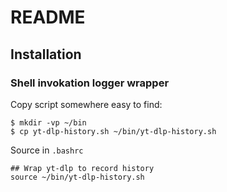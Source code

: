 # README
## Installation

### Shell invokation logger wrapper

Copy script somewhere easy to find:
```
$ mkdir -vp ~/bin
$ cp yt-dlp-history.sh ~/bin/yt-dlp-history.sh
```

Source in `.bashrc`
```
## Wrap yt-dlp to record history
source ~/bin/yt-dlp-history.sh
```

